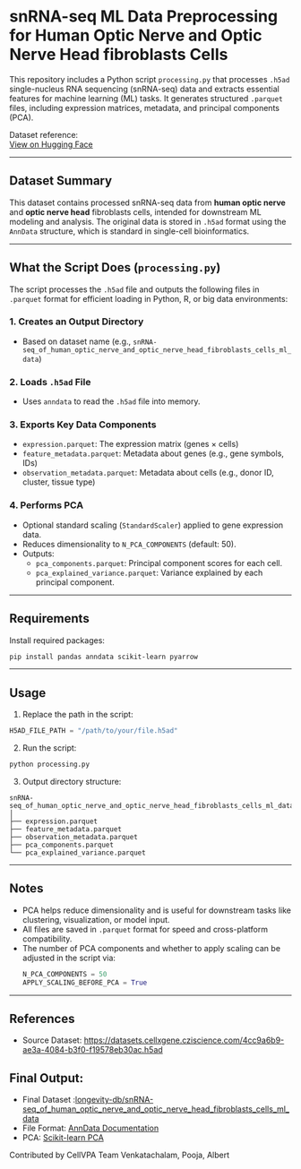 
#  snRNA-seq ML Data Preprocessing for Human Optic Nerve and Optic Nerve Head fibroblasts  Cells

This repository includes a Python script `processing.py` that processes `.h5ad` single-nucleus RNA sequencing (snRNA-seq) data and extracts essential features for machine learning (ML) tasks. It generates structured `.parquet` files, including expression matrices, metadata, and principal components (PCA).

Dataset reference:  
[View on Hugging Face](https://huggingface.co/datasets/longevity-db/human-optic-nerve-fibroblasts-snRNAseq)

---

## Dataset Summary

This dataset contains processed snRNA-seq data from **human optic nerve** and **optic nerve head** fibroblasts cells, intended for downstream ML modeling and analysis. The original data is stored in `.h5ad` format using the `AnnData` structure, which is standard in single-cell bioinformatics.

---

## What the Script Does (`processing.py`)

The script processes the `.h5ad` file and outputs the following files in `.parquet` format for efficient loading in Python, R, or big data environments:

### 1. **Creates an Output Directory**
- Based on dataset name (e.g., `snRNA-seq_of_human_optic_nerve_and_optic_nerve_head_fibroblasts_cells_ml_data`)

### 2. **Loads `.h5ad` File**
- Uses `anndata` to read the `.h5ad` file into memory.

### 3. **Exports Key Data Components**
- `expression.parquet`: The expression matrix (genes × cells)
- `feature_metadata.parquet`: Metadata about genes (e.g., gene symbols, IDs)
- `observation_metadata.parquet`: Metadata about cells (e.g., donor ID, cluster, tissue type)

### 4. **Performs PCA**
- Optional standard scaling (`StandardScaler`) applied to gene expression data.
- Reduces dimensionality to `N_PCA_COMPONENTS` (default: 50).
- Outputs:
  - `pca_components.parquet`: Principal component scores for each cell.
  - `pca_explained_variance.parquet`: Variance explained by each principal component.

---

## Requirements

Install required packages:

```bash
pip install pandas anndata scikit-learn pyarrow
```

---

## Usage

1. Replace the path in the script:

```python
H5AD_FILE_PATH = "/path/to/your/file.h5ad"
```

2. Run the script:

```bash
python processing.py
```

3. Output directory structure:

```
snRNA-seq_of_human_optic_nerve_and_optic_nerve_head_fibroblasts_cells_ml_data/
│
├── expression.parquet
├── feature_metadata.parquet
├── observation_metadata.parquet
├── pca_components.parquet
└── pca_explained_variance.parquet
```

---

## Notes

- PCA helps reduce dimensionality and is useful for downstream tasks like clustering, visualization, or model input.
- All files are saved in `.parquet` format for speed and cross-platform compatibility.
- The number of PCA components and whether to apply scaling can be adjusted in the script via:
  ```python
  N_PCA_COMPONENTS = 50
  APPLY_SCALING_BEFORE_PCA = True
  ```

---

## References
- Source Dataset: https://datasets.cellxgene.cziscience.com/4cc9a6b9-ae3a-4084-b3f0-f19578eb30ac.h5ad

## Final Output:
- Final Dataset :[longevity-db/snRNA-seq_of_human_optic_nerve_and_optic_nerve_head_fibroblasts_cells_ml_data](https://huggingface.co/datasets/longevity-db/human-optic-nerve-fibroblasts-snRNAseq)
- File Format: [AnnData Documentation](https://anndata.readthedocs.io/en/latest/)
- PCA: [Scikit-learn PCA](https://scikit-learn.org/stable/modules/generated/sklearn.decomposition.PCA.html)


Contributed by CellVPA Team
Venkatachalam, Pooja, Albert

